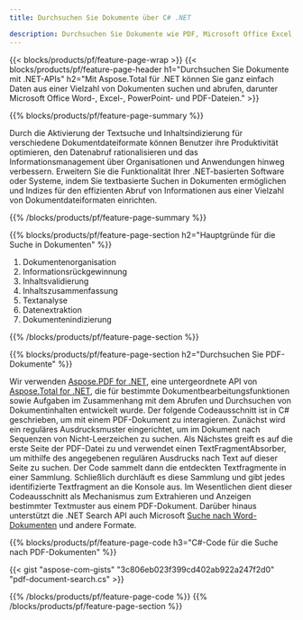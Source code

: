 ```yaml
---
title: Durchsuchen Sie Dokumente über C# .NET 

description: Durchsuchen Sie Dokumente wie PDF, Microsoft Office Excel, Word, PowerPoint und mehr über Ihre .NET-Anwendung. Dokumente online per App suchen.
---
```


{{< blocks/products/pf/feature-page-wrap >}}
{{< blocks/products/pf/feature-page-header h1="Durchsuchen Sie Dokumente mit .NET-APIs" h2="Mit Aspose.Total für .NET können Sie ganz einfach Daten aus einer Vielzahl von Dokumenten suchen und abrufen, darunter Microsoft Office Word-, Excel-, PowerPoint- und PDF-Dateien." >}}

{{% blocks/products/pf/feature-page-summary %}}

Durch die Aktivierung der Textsuche und Inhaltsindizierung für verschiedene Dokumentdateiformate können Benutzer ihre Produktivität optimieren, den Datenabruf rationalisieren und das Informationsmanagement über Organisationen und Anwendungen hinweg verbessern. Erweitern Sie die Funktionalität Ihrer .NET-basierten Software oder Systeme, indem Sie textbasierte Suchen in Dokumenten ermöglichen und Indizes für den effizienten Abruf von Informationen aus einer Vielzahl von Dokumentdateiformaten einrichten.

{{% /blocks/products/pf/feature-page-summary  %}}

{{% blocks/products/pf/feature-page-section  h2="Hauptgründe für die Suche in Dokumenten" %}}

1. Dokumentenorganisation
1. Informationsrückgewinnung
1. Inhaltsvalidierung 
1. Inhaltszusammenfassung 
1. Textanalyse
1. Datenextraktion 
1. Dokumentenindizierung 


{{% /blocks/products/pf/feature-page-section %}}

{{% blocks/products/pf/feature-page-section  h2="Durchsuchen Sie PDF-Dokumente" %}}

Wir verwenden [Aspose.PDF for .NET](https://products.aspose.com/pdf/net/), eine untergeordnete API von [Aspose.Total for .NET](https://products.aspose.com/total/net/), die für bestimmte Dokumentbearbeitungsfunktionen sowie Aufgaben im Zusammenhang mit dem Abrufen und Durchsuchen von Dokumentinhalten entwickelt wurde. Der folgende Codeausschnitt ist in C# geschrieben, um mit einem PDF-Dokument zu interagieren. Zunächst wird ein reguläres Ausdrucksmuster eingerichtet, um im Dokument nach Sequenzen von Nicht-Leerzeichen zu suchen. Als Nächstes greift es auf die erste Seite der PDF-Datei zu und verwendet einen TextFragmentAbsorber, um mithilfe des angegebenen regulären Ausdrucks nach Text auf dieser Seite zu suchen. Der Code sammelt dann die entdeckten Textfragmente in einer Sammlung. Schließlich durchläuft es diese Sammlung und gibt jedes identifizierte Textfragment an die Konsole aus. Im Wesentlichen dient dieser Codeausschnitt als Mechanismus zum Extrahieren und Anzeigen bestimmter Textmuster aus einem PDF-Dokument. Darüber hinaus unterstützt die .NET Search API auch Microsoft [Suche nach Word-Dokumenten](https://products.aspose.com/total/net/search/word/) und andere Formate.

{{% blocks/products/pf/feature-page-code h3="C#-Code für die Suche nach PDF-Dokumenten" %}}

{{< gist "aspose-com-gists" "3c806eb023f399cd402ab922a247f2d0" "pdf-document-search.cs" >}}

{{% /blocks/products/pf/feature-page-code  %}}
{{% /blocks/products/pf/feature-page-section %}}